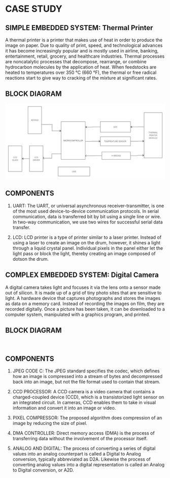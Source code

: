 # CASE STUDY #

## SIMPLE EMBEDDED SYSTEM: Thermal Printer ##

A thermal printer is a printer that makes use of heat in order to produce the image on paper. Due to quality of print, speed, and technological advances it has become increasingly popular and is mostly used in airline, banking, entertainment, retail, grocery, and healthcare industries.
Thermal processes are noncatalytic processes that decompose, rearrange, or combine hydrocarbon molecules by the application of heat. When feedstocks are heated to temperatures over 350 °C (660 °F), the thermal or free radical reactions start to give way to cracking of the mixture at significant rates.


## BLOCK DIAGRAM ##

![](https://github.com/dhaya007/M2-EmbSys/blob/main/CaseStudy/Simple.jpeg)


## COMPONENTS ##

1.	UART: The UART, or universal asynchronous receiver-transmitter, is one of the most used device-to-device communication protocols. In serial communication, data is transferred bit by bit using a single line or wire. In two-way communication, we use two wires for successful serial data transfer.

2.	LCD: LCD printer is a type of printer similar to a laser printer. Instead of using a laser to create an image on the drum, however, it shines a light through a liquid crystal panel. Individual pixels in the panel either let the light pass or block the light, thereby creating an image composed of dotson the drum.


## COMPLEX EMBEDDED SYSTEM: Digital Camera ##

A digital camera takes light and focuses it via the lens onto a sensor made out of silicon. It is made up of a grid of tiny photo sites that are sensitive to light. A hardware device that captures photographs and stores the images as data on a memory card. Instead of recording the images on film, they are recorded digitally. Once a picture has been taken, it can be downloaded to a computer system, manipulated with a graphics program, and printed.

## BLOCK DIAGRAM ##

![]()


## COMPONENTS ##

1.	JPEG CODE C: The JPEG standard specifies the codec, which defines how an image is compressed into a stream of bytes and decompressed back into an image, but not the file format used to contain that stream.

2.	CCD PROCESSOR: A CCD camera is a video camera that contains a charged-coupled device (CCD), which is a transistorized light sensor on an integrated circuit. In cameras, CCD enables them to take in visual information and convert it into an image or video.

3.	PIXEL COMPRESSOR: The proposed algorithm does compression of an image by reducing the size of pixel. 

4.	DMA CONTROLLER: Direct memory access (DMA) is the process of transferring data without the involvement of the processor itself.

5.	ANALOG AND DIGITAL: The process of converting a series of digital values into an analog counterpart is called a Digital to Analog conversion, typically abbreviated as D2A. Likewise the process of converting analog values into a digital representation is called an Analog to Digital conversion, or A2D.




